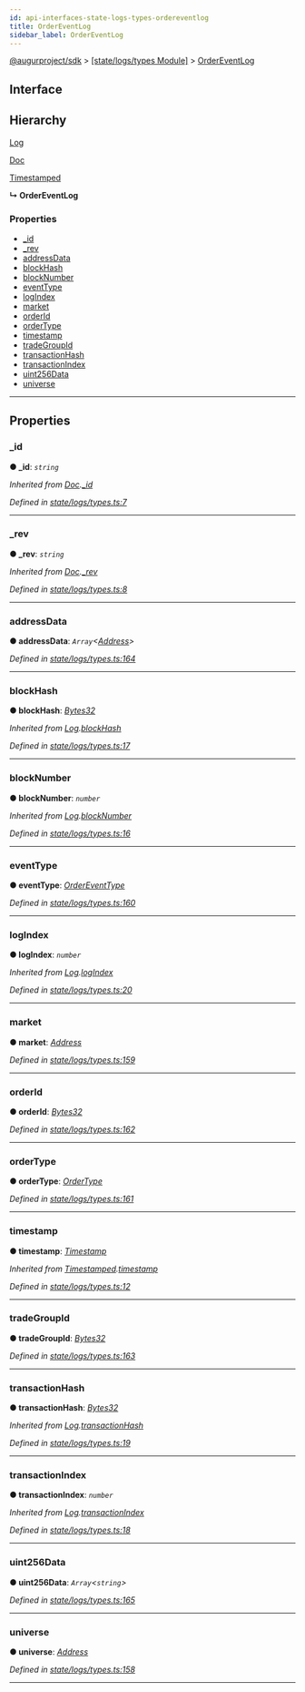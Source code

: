 ```yaml
---
id: api-interfaces-state-logs-types-ordereventlog
title: OrderEventLog
sidebar_label: OrderEventLog
---
```


[@augurproject/sdk](api-readme.md) > [[state/logs/types Module]](api-modules-state-logs-types-module.md) > [OrderEventLog](api-interfaces-state-logs-types-ordereventlog.md)

## Interface

## Hierarchy

 [Log](api-interfaces-state-logs-types-log.md)

 [Doc](api-interfaces-state-logs-types-doc.md)

 [Timestamped](api-interfaces-state-logs-types-timestamped.md)

**↳ OrderEventLog**

### Properties

* [_id](api-interfaces-state-logs-types-ordereventlog.md#_id)
* [_rev](api-interfaces-state-logs-types-ordereventlog.md#_rev)
* [addressData](api-interfaces-state-logs-types-ordereventlog.md#addressdata)
* [blockHash](api-interfaces-state-logs-types-ordereventlog.md#blockhash)
* [blockNumber](api-interfaces-state-logs-types-ordereventlog.md#blocknumber)
* [eventType](api-interfaces-state-logs-types-ordereventlog.md#eventtype)
* [logIndex](api-interfaces-state-logs-types-ordereventlog.md#logindex)
* [market](api-interfaces-state-logs-types-ordereventlog.md#market)
* [orderId](api-interfaces-state-logs-types-ordereventlog.md#orderid)
* [orderType](api-interfaces-state-logs-types-ordereventlog.md#ordertype)
* [timestamp](api-interfaces-state-logs-types-ordereventlog.md#timestamp)
* [tradeGroupId](api-interfaces-state-logs-types-ordereventlog.md#tradegroupid)
* [transactionHash](api-interfaces-state-logs-types-ordereventlog.md#transactionhash)
* [transactionIndex](api-interfaces-state-logs-types-ordereventlog.md#transactionindex)
* [uint256Data](api-interfaces-state-logs-types-ordereventlog.md#uint256data)
* [universe](api-interfaces-state-logs-types-ordereventlog.md#universe)

---

## Properties

<a id="_id"></a>

###  _id

**● _id**: *`string`*

*Inherited from [Doc](api-interfaces-state-logs-types-doc.md).[_id](api-interfaces-state-logs-types-doc.md#_id)*

*Defined in [state/logs/types.ts:7](https://github.com/AugurProject/augur/blob/06e47ad207/packages/augur-sdk/src/state/logs/types.ts#L7)*

___
<a id="_rev"></a>

###  _rev

**● _rev**: *`string`*

*Inherited from [Doc](api-interfaces-state-logs-types-doc.md).[_rev](api-interfaces-state-logs-types-doc.md#_rev)*

*Defined in [state/logs/types.ts:8](https://github.com/AugurProject/augur/blob/06e47ad207/packages/augur-sdk/src/state/logs/types.ts#L8)*

___
<a id="addressdata"></a>

###  addressData

**● addressData**: *`Array`<[Address](api-modules-state-logs-types-module.md#address)>*

*Defined in [state/logs/types.ts:164](https://github.com/AugurProject/augur/blob/06e47ad207/packages/augur-sdk/src/state/logs/types.ts#L164)*

___
<a id="blockhash"></a>

###  blockHash

**● blockHash**: *[Bytes32](api-modules-state-logs-types-module.md#bytes32)*

*Inherited from [Log](api-interfaces-state-logs-types-log.md).[blockHash](api-interfaces-state-logs-types-log.md#blockhash)*

*Defined in [state/logs/types.ts:17](https://github.com/AugurProject/augur/blob/06e47ad207/packages/augur-sdk/src/state/logs/types.ts#L17)*

___
<a id="blocknumber"></a>

###  blockNumber

**● blockNumber**: *`number`*

*Inherited from [Log](api-interfaces-state-logs-types-log.md).[blockNumber](api-interfaces-state-logs-types-log.md#blocknumber)*

*Defined in [state/logs/types.ts:16](https://github.com/AugurProject/augur/blob/06e47ad207/packages/augur-sdk/src/state/logs/types.ts#L16)*

___
<a id="eventtype"></a>

###  eventType

**● eventType**: *[OrderEventType](api-enums-state-logs-types-ordereventtype.md)*

*Defined in [state/logs/types.ts:160](https://github.com/AugurProject/augur/blob/06e47ad207/packages/augur-sdk/src/state/logs/types.ts#L160)*

___
<a id="logindex"></a>

###  logIndex

**● logIndex**: *`number`*

*Inherited from [Log](api-interfaces-state-logs-types-log.md).[logIndex](api-interfaces-state-logs-types-log.md#logindex)*

*Defined in [state/logs/types.ts:20](https://github.com/AugurProject/augur/blob/06e47ad207/packages/augur-sdk/src/state/logs/types.ts#L20)*

___
<a id="market"></a>

###  market

**● market**: *[Address](api-modules-state-logs-types-module.md#address)*

*Defined in [state/logs/types.ts:159](https://github.com/AugurProject/augur/blob/06e47ad207/packages/augur-sdk/src/state/logs/types.ts#L159)*

___
<a id="orderid"></a>

###  orderId

**● orderId**: *[Bytes32](api-modules-state-logs-types-module.md#bytes32)*

*Defined in [state/logs/types.ts:162](https://github.com/AugurProject/augur/blob/06e47ad207/packages/augur-sdk/src/state/logs/types.ts#L162)*

___
<a id="ordertype"></a>

###  orderType

**● orderType**: *[OrderType](api-enums-state-logs-types-ordertype.md)*

*Defined in [state/logs/types.ts:161](https://github.com/AugurProject/augur/blob/06e47ad207/packages/augur-sdk/src/state/logs/types.ts#L161)*

___
<a id="timestamp"></a>

###  timestamp

**● timestamp**: *[Timestamp](api-modules-state-logs-types-module.md#timestamp)*

*Inherited from [Timestamped](api-interfaces-state-logs-types-timestamped.md).[timestamp](api-interfaces-state-logs-types-timestamped.md#timestamp)*

*Defined in [state/logs/types.ts:12](https://github.com/AugurProject/augur/blob/06e47ad207/packages/augur-sdk/src/state/logs/types.ts#L12)*

___
<a id="tradegroupid"></a>

###  tradeGroupId

**● tradeGroupId**: *[Bytes32](api-modules-state-logs-types-module.md#bytes32)*

*Defined in [state/logs/types.ts:163](https://github.com/AugurProject/augur/blob/06e47ad207/packages/augur-sdk/src/state/logs/types.ts#L163)*

___
<a id="transactionhash"></a>

###  transactionHash

**● transactionHash**: *[Bytes32](api-modules-state-logs-types-module.md#bytes32)*

*Inherited from [Log](api-interfaces-state-logs-types-log.md).[transactionHash](api-interfaces-state-logs-types-log.md#transactionhash)*

*Defined in [state/logs/types.ts:19](https://github.com/AugurProject/augur/blob/06e47ad207/packages/augur-sdk/src/state/logs/types.ts#L19)*

___
<a id="transactionindex"></a>

###  transactionIndex

**● transactionIndex**: *`number`*

*Inherited from [Log](api-interfaces-state-logs-types-log.md).[transactionIndex](api-interfaces-state-logs-types-log.md#transactionindex)*

*Defined in [state/logs/types.ts:18](https://github.com/AugurProject/augur/blob/06e47ad207/packages/augur-sdk/src/state/logs/types.ts#L18)*

___
<a id="uint256data"></a>

###  uint256Data

**● uint256Data**: *`Array`<`string`>*

*Defined in [state/logs/types.ts:165](https://github.com/AugurProject/augur/blob/06e47ad207/packages/augur-sdk/src/state/logs/types.ts#L165)*

___
<a id="universe"></a>

###  universe

**● universe**: *[Address](api-modules-state-logs-types-module.md#address)*

*Defined in [state/logs/types.ts:158](https://github.com/AugurProject/augur/blob/06e47ad207/packages/augur-sdk/src/state/logs/types.ts#L158)*

___

